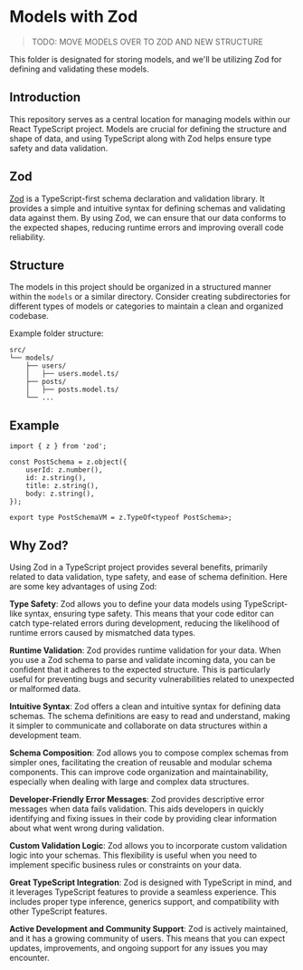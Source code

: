 # Models with Zod

> TODO: MOVE MODELS OVER TO ZOD AND NEW STRUCTURE

This folder is designated for storing models, and we'll be utilizing Zod for defining and validating these models.

## Introduction

This repository serves as a central location for managing models within our React TypeScript project. Models are crucial for defining the structure and shape of data, and using TypeScript along with Zod helps ensure type safety and data validation.

## Zod

[Zod](https://github.com/colinhacks/zod) is a TypeScript-first schema declaration and validation library. It provides a simple and intuitive syntax for defining schemas and validating data against them. By using Zod, we can ensure that our data conforms to the expected shapes, reducing runtime errors and improving overall code reliability.

## Structure

The models in this project should be organized in a structured manner within the `models` or a similar directory. Consider creating subdirectories for different types of models or categories to maintain a clean and organized codebase.

Example folder structure:

```
src/
└── models/
    ├── users/
    │   ├── users.model.ts/
    ├── posts/
    │   ├── posts.model.ts/
    └── ...
```

## Example

```
import { z } from 'zod';

const PostSchema = z.object({
    userId: z.number(),
    id: z.string(),
    title: z.string(),
    body: z.string(),
});

export type PostSchemaVM = z.TypeOf<typeof PostSchema>;
```

## Why Zod?

Using Zod in a TypeScript project provides several benefits, primarily related to data validation, type safety, and ease of schema definition. Here are some key advantages of using Zod:

**Type Safety**: Zod allows you to define your data models using TypeScript-like syntax, ensuring type safety. This means that your code editor can catch type-related errors during development, reducing the likelihood of runtime errors caused by mismatched data types.

**Runtime Validation**: Zod provides runtime validation for your data. When you use a Zod schema to parse and validate incoming data, you can be confident that it adheres to the expected structure. This is particularly useful for preventing bugs and security vulnerabilities related to unexpected or malformed data.

**Intuitive Syntax**: Zod offers a clean and intuitive syntax for defining data schemas. The schema definitions are easy to read and understand, making it simpler to communicate and collaborate on data structures within a development team.

**Schema Composition**: Zod allows you to compose complex schemas from simpler ones, facilitating the creation of reusable and modular schema components. This can improve code organization and maintainability, especially when dealing with large and complex data structures.

**Developer-Friendly Error Messages**: Zod provides descriptive error messages when data fails validation. This aids developers in quickly identifying and fixing issues in their code by providing clear information about what went wrong during validation.

**Custom Validation Logic**: Zod allows you to incorporate custom validation logic into your schemas. This flexibility is useful when you need to implement specific business rules or constraints on your data.

**Great TypeScript Integration**: Zod is designed with TypeScript in mind, and it leverages TypeScript features to provide a seamless experience. This includes proper type inference, generics support, and compatibility with other TypeScript features.

**Active Development and Community Support**: Zod is actively maintained, and it has a growing community of users. This means that you can expect updates, improvements, and ongoing support for any issues you may encounter.
